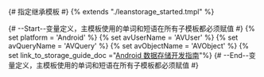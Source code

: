 {# 指定继承模板 #}
{% extends "./leanstorage_started.tmpl" %}

{# --Start--变量定义，主模板使用的单词和短语在所有子模板都必须赋值 #}
{% set platform = 'Android' %}
{% set avUserName = 'AVUser' %}
{% set avQueryName = 'AVQuery' %}
{% set avObjectName = 'AVObject' %}
{% set link_to_storage_guide_doc ="[Android 数据存储开发指南](leanstorage_guide-android.html)"%}
{# --End--变量定义，主模板使用的单词和短语在所有子模板都必须赋值 #}